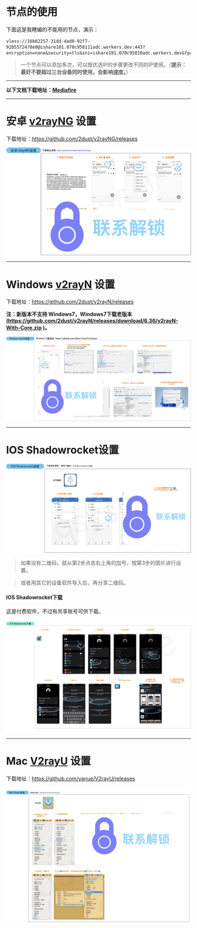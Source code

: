 # 节点的使用
下面这是我瞎编的不能用的节点，演示：
```
vless://16b02257-31dd-4ad0-92f7-9205572478e0@ishare101.070c958111adc.workers.dev:443?encryption=none&security=tls&sni=ishare101.070c95810adc.workers.dev&fp=randomized&type=ws&host=ishare101.070c95810adc.workers.dev&path=%2F%3Fed%3D2048#ishare101.070c95810adc.workers.dev

```
> 一个节点可以添加多次，可以按优选IP的步骤更改不同的IP使用。（**提示：最好不要超过三台设备同时使用，会影响速度。**）

-------

**以下文档下载地址：[Mediafire](https://www.mediafire.com/file/uksnjsch26ojnni/%25E9%2580%259A%25E7%2594%25A8%25E8%25AE%25BE%25E5%25A4%2587%25E8%258A%2582%25E7%2582%25B9%25E8%25AE%25BE%25E7%25BD%25AE%25E6%2595%2599%25E7%25A8%258B%25EF%25BC%2588%25E5%25AE%2589%25E5%258D%2593%25E3%2580%2581ios%25E3%2580%2581Mac%25E3%2580%2581Windows%25EF%25BC%2589.pdf/file)**

-------

# 安卓 [v2rayNG](https://github.com/2dust/v2rayNG/releases) 设置 
下载地址：https://github.com/2dust/v2rayNG/releases

[![](media/17205251445788.jpg)](https://www.facebook.com/aifenxiang.qsy?mibextid=LQQJ4d)


-------

# Windows [v2rayN](https://github.com/2dust/v2rayN/releases) 设置
下载地址：https://github.com/2dust/v2rayN/releases

<b>注：新版本不支持 Windows7，Windows7下载老版本(https://github.com/2dust/v2rayN/releases/download/6.36/v2rayN-With-Core.zip )。</b>

[![](media/17205259972057.jpg)](https://www.facebook.com/aifenxiang.qsy?mibextid=LQQJ4d)

-------
# IOS Shadowrocket设置
[![](media/17205259512168.jpg)](https://www.facebook.com/aifenxiang.qsy?mibextid=LQQJ4d)

> 如果没有二维码，就从第2步点击右上角的加号，按第3步的图片进行设置。

> 或者用其它的设备软件导入后，再分享二维码。

#### **IOS Shadowrocket下载** <!-- {docsify-ignore} -->
这是付费软件，不过有共享账号可供下载。
![](media/17188071864100.jpg)

-------
# Mac [V2rayU](https://github.com/yanue/V2rayU/releases) 设置
下载地址：https://github.com/yanue/V2rayU/releases

[![](media/17205258941630.jpg)](https://www.facebook.com/aifenxiang.qsy?mibextid=LQQJ4d)

